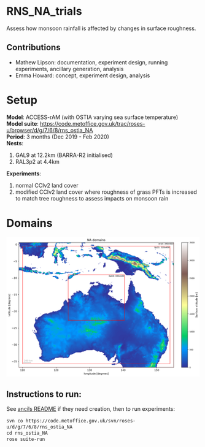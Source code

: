 # RNS_NA_trials
Assess how monsoon rainfall is affected by changes in surface roughness.

## Contributions

- Mathew Lipson: documentation, experiment design, running experiments, ancillary generation, analysis
- Emma Howard: concept, experiment design, analysis

# Setup

**Model**: ACCESS-rAM (with OSTIA varying sea surface temperature)  
**Model suite**: https://code.metoffice.gov.uk/trac/roses-u/browser/d/g/7/6/8/rns_ostia_NA  
**Period**: 3 months (Dec 2019 - Feb 2020)  
**Nests**:  

1. GAL9 at 12.2km (BARRA-R2 initialised)  
2. RAL3p2 at 4.4km  

**Experiments**:  
 
 1. normal CCIv2 land cover
 2. modified CCIv2 land cover where roughness of grass PFTs is increased to match tree roughness to assess impacts on monsoon rain 

# Domains

![Sydney domains](ancils/figures/NA_domains_surface_altitude.png)

## Instructions to run:

See [ancils README](ancils/README.md) if they need creation, then to run experiments:

```
svn co https://code.metoffice.gov.uk/svn/roses-u/d/g/7/6/8/rns_ostia_NA
cd rns_ostia_NA
rose suite-run
```


